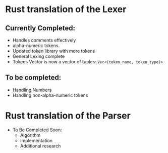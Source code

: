 # Rust translation of the Lexer

## Currently Completed:
- Handles comments effectively
- alpha-numeric tokens
- Updated token library with more tokens
- General Lexing complete
- Tokens Vector is now a vector of tuples: `Vec<(token_name, token_type)>`

## To be completed:
- Handling Numbers
- Handling non-alpha-numeric tokens

# Rust translation of the Parser
- To Be Completed Soon:
    - Algorithm
    - Implementation
    - Additional research